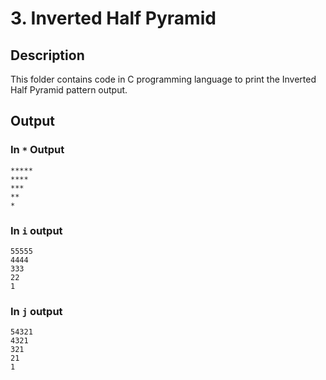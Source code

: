 # 3. Inverted Half Pyramid

## Description

This folder contains code in C programming language to print the Inverted Half Pyramid pattern output.

## Output

### In `*` Output

```
*****
****
***
**
*
```

### In `i` output

```
55555
4444
333
22
1
```

### In `j` output

```
54321
4321
321
21
1
```
